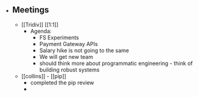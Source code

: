 - ## Meetings
	- [[Tridiv]] [[1:1]]
		- Agenda:
			- FS Experiments
			- Payment Gateway APIs
			- Salary hike is not going to the same
			- We will get new team
			- should think more about programmatic engineering - think of building robust systems
	- [[collins]] - [[pip]]
		- completed the pip review
		-